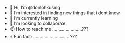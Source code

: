 - 👋 Hi, I’m @donlohkusing
- 👀 I’m interested in finding new things that i dont know
- 🌱 I’m currently learning 
- 💞️ I’m looking to collaborate 
- 📫 How to reach me ........................???
- ⚡ Fun fact: ..............................???
